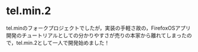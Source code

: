 tel.min.2
=========

tel.minのフォークプロジェクトでしたが，実装の手軽さ故の，FirefoxOSアプリ開発のチュートリアルとしての分かりやすさが売りの本家から離れてしまったので，tel.min.2として一人で開発始めました！
